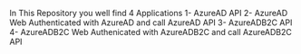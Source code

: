 In This Repository you well find 4 Applications
1- AzureAD API 
2- AzureAD Web Authenticated with AzureAD and call AzureAD API 
3- AzureADB2C API 
4- AzureADB2C Web Authenicated with AzureADB2C and call AzureADB2C API
